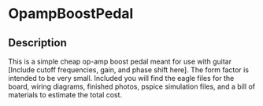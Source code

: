 # OpampBoostPedal

## Description
This is a simple cheap op-amp boost pedal meant for use with guitar [Include cutoff frequencies, gain, and phase shift here]. The form factor is intended to be very small. Included you will find the eagle files for the board, wiring diagrams, finished photos, pspice simulation files, and a bill of materials to estimate the total cost.
